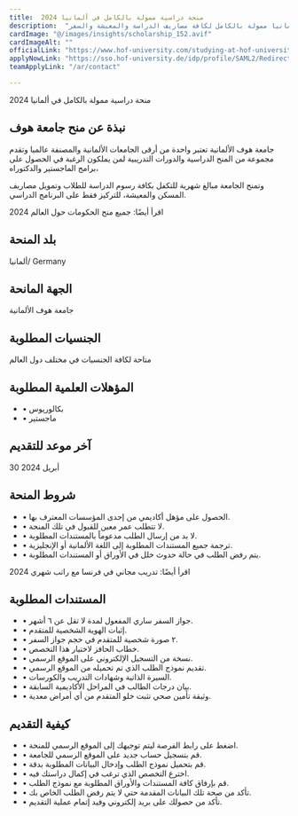 ```yaml
---
title:  منحة دراسية ممولة بالكامل في ألمانيا 2024 
description:  "فرصة ذهبية ممولة بالكامل من الحكومة الألمانية في جامعة هوف في ألمانيا ممولة بالكامل لكافة مصاريف الدراسة والمعيشة والسفر" 
cardImage: "@/images/insights/scholarship_152.avif" 
cardImageAlt: "" 
officialLink: "https://www.hof-university.com/studying-at-hof-university/preparing-your-stay/how-to-finance-your-studies.html" 
applyNowLink: "https://sso.hof-university.de/idp/profile/SAML2/Redirect/SSO%3Fexecution=e1s1" 
teamApplyLink: "/ar/contact"

---
```


منحة دراسية ممولة بالكامل في ألمانيا 2024

## نبذة عن منح جامعة هوف

جامعة هوف الألمانية تعتبر واحدة من أرقى الجامعات الألمانية والمصنفة عالميا وتقدم مجموعة من المنح الدراسية والدورات التدريبية لمن يملكون الرغبة في الحصول على برامج الماجستير والدكتوراه،

وتمنح الجامعة مبالغ شهرية للتكفل بكافة رسوم الدراسة للطلاب وتمويل مصاريف المسكن والمعيشة، للتركيز فقط على البرنامج الدراسي.

اقرأ أيضًا: جميع منح الحكومات حول العالم 2024

## بلد المنحة

ألمانيا/ Germany

## الجهة المانحة

جامعة هوف الألمانية

## الجنسيات المطلوبة

متاحة لكافة الجنسيات في مختلف دول العالم

## المؤهلات العلمية المطلوبة

- • بكالوريوس
- • ماجستير

## آخر موعد للتقديم

30 أبريل 2024

## شروط المنحة

- • الحصول على مؤهل أكاديمي من إحدى المؤسسات المعترف بها.
- • لا تتطلب عمر معين للقبول في تلك المنحة.
- • لا بد من إرسال الطلب مدعوماً بالمستندات المطلوبة.
- • ترجمة جميع المستندات المطلوبة إلى اللغة الألمانية أو الإنجليزية.
- • يتم رفض الطلب في حالة حدوث خلل في الأوراق أو المستندات المطلوبة.

اقرأ أيضًا: تدريب مجاني في فرنسا مع راتب شهري 2024

## المستندات المطلوبة

- • جواز السفر ساري المفعول لمدة لا تقل عن ٦ أشهر.
- • إثبات الهوية الشخصية للمتقدم.
- • ٢ صورة شخصية للمتقدم في حجم جواز السفر.
- • خطاب الحافز لاختيار هذا التخصص.
- • نسخة من التسجيل الإلكتروني على الموقع الرسمي.
- • تقديم نموذج الطلب الذي تم تحميله من الموقع الرسمي.
- • السيرة الذاتية وشهادات التدريب والكورسات.
- • بيان درجات الطالب في المراحل الأكاديمية السابقة.
- • وثيقة تأمين صحي تثبت خلو المتقدم من أي أمراض معدية.

## كيفية التقديم

- • اضغط على رابط الفرصة ليتم توجيهك إلى الموقع الرسمي للمنحة.
- • قم بتسجيل حساب جديد على الموقع الرسمي للجامعة.
- • قم بتحميل نموذج الطلب وإدخال البيانات المطلوبة بدقة.
- • اخترع التخصص الذي ترغب في إكمال دراستك فيه.
- • قم بإرفاق كافة المستندات والأوراق المطلوبة مع نموذج الطلب.
- • تأكد من صحة تلك البيانات المقدمة حتي لا يتم رفض الطلب الخاص بك.
- • تأكد من حصولك على بريد إلكتروني وفيد إتمام عملية التقديم.


